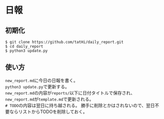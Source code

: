 # 日報
## 初期化
```
$ git clone https://github.com/tatHi/daily_report.git
$ cd daily_report
$ python3 update.py
```

## 使い方
`new_report.md`に今日の日報を書く。  
`python3 update.py`で更新する。  
`new_report.md`の内容が`reports/`以下に日付タイトルで保存され、`new_report.md`が`template.md`で更新される。  
`# TODO`の内容は翌日に持ち越される。 
勝手に削除とかはされないので、翌日不要ならリストからTODOを削除しておく。 
